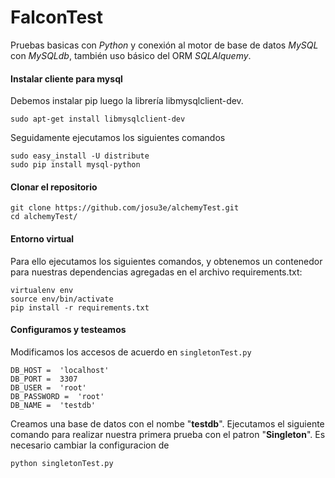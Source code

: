# FalconTest
Pruebas basicas con *Python* y conexión al motor de base de datos *MySQL* con *MySQLdb*, también uso básico  del ORM *SQLAlquemy*.
#### Instalar cliente para mysql
Debemos instalar pip luego la librería libmysqlclient-dev.
```
sudo apt-get install libmysqlclient-dev
```
Seguidamente ejecutamos los siguientes comandos
```
sudo easy_install -U distribute
sudo pip install mysql-python
```
#### Clonar el repositorio
```
git clone https://github.com/josu3e/alchemyTest.git
cd alchemyTest/
```
#### Entorno virtual
Para ello ejecutamos los siguientes comandos, y obtenemos un contenedor para nuestras dependencias agregadas en el archivo requirements.txt:
```
virtualenv env
source env/bin/activate
pip install -r requirements.txt
```
#### Configuramos y testeamos
Modificamos los accesos de acuerdo en `singletonTest.py`
```
DB_HOST =  'localhost'
DB_PORT =  3307
DB_USER =  'root'
DB_PASSWORD =  'root'
DB_NAME =  'testdb'
```
Creamos una base de datos con el nombe "**testdb**". Ejecutamos el siguiente comando para realizar nuestra primera prueba con el patron "**Singleton**". Es necesario cambiar la configuracion de 
```
python singletonTest.py
```
